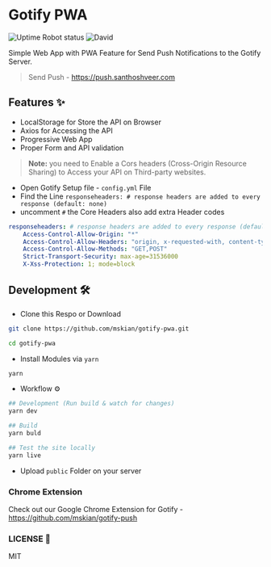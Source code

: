 # Gotify PWA

![Uptime Robot status](https://img.shields.io/uptimerobot/status/m784276997-eda1b154856ee5be380c52fd) ![David](https://img.shields.io/david/dev/mskian/gotify-pwa)  

Simple Web App with PWA Feature for Send Push Notifications to the Gotify Server.

> Send Push - <https://push.santhoshveer.com>

## Features ✨

- LocalStorage for Store the API on Browser
- Axios for Accessing the API
- Progressive Web App
- Proper Form and API validation

> **Note:** you need to Enable a Cors headers (Cross-Origin Resource Sharing) to Access your API on Third-party websites.

- Open Gotify Setup file - `config.yml` File
- Find the Line `responseheaders: # response headers are added to every response (default: none)`
- uncomment `#` the Core Headers also add extra Header codes

```yaml
responseheaders: # response headers are added to every response (default: none)
    Access-Control-Allow-Origin: "*"
    Access-Control-Allow-Headers: "origin, x-requested-with, content-type"
    Access-Control-Allow-Methods: "GET,POST"
    Strict-Transport-Security: max-age=31536000
    X-Xss-Protection: 1; mode=block
```

## Development 🛠

- Clone this Respo or Download

```bash
git clone https://github.com/mskian/gotify-pwa.git
```

```bash
cd gotify-pwa
```

- Install Modules via `yarn`

```bash
yarn
```

- Workflow ⚙

```bash
## Development (Run build & watch for changes)
yarn dev
```

```bash
## Build
yarn buld
```

```bash
## Test the site locally
yarn live
```

- Upload `public` Folder on your server

### Chrome Extension

Check out our Google Chrome Extension for Gotify - <https://github.com/mskian/gotify-push>

### LICENSE 📜

MIT
